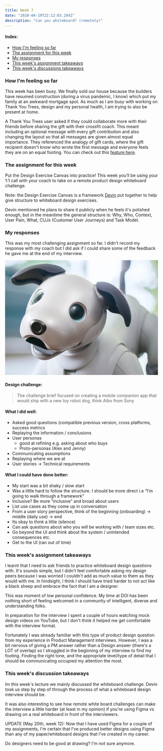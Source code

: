 ```yaml
---
title: Week 7
date: "2020-04-19T22:12:03.284Z"
description: "Can you whiteboard? (remotely)"
---
```


#### Index:

- [How I'm feeling so far](#howAmIfeeling)
- [The assignment for this week](#assignment)
- [My responses](#responses)
- [This week's assignment takeaways](#assignmentTakeaways)
- [This week's discussions takeaways](#discussionTakeaways)

### <a name="howAmIfeeling"></a> How I'm feeling so far

This week has been busy. We finally sold our house because the builders have resumed construction (during a virus pandemic, I know) which put my family at an awkward mortgage spot. As much as I am busy with working on Thank You Trees, design and my personal health, I am trying to also be present at home.

A Thank You Trees user asked if they could collaborate more with their friends before sharing the gift with their crossfit coach. This meant including an optional message with every gift contribution and also changing the layout so that all messages are given almost equal importance. They referenced the analogy of gift cards, where the gift recipient doesn't know who wrote the first message and everyone feels they are on an equal footing. You can check out this [feature here](https://thankyoutrees.io/gifts/ch_1GYHYhJGYzY5FZVdePcYlPv4).

### <a name="assignment"></a> The assignment for this week

Put the Design Exercise Canvas into practice! This week you’ll be using your 1:1 call with your coach to take on a remote product design whiteboard challenge.

Note: the Design Exercise Canvas is a framework [Devin](https:/dev.in) put together to help give structure to whiteboard design exercises.

Devin mentioned he plans to share it publicly when he feels it's polished enough, but in the meantime the general structure is: Why, Who, Context, User Pain, What, CUJs (Customer User Journeys) and Task Model.

### <a name="responses"></a> My responses

This was my most challenging assignment so far. I didn't record my response with my coach but I did ask if I could share some of the feedback he gave me at the end of my interview.

![Robo Dog](./robo_dog.jpg)

#### Design challenge:

> The challenge brief focused on creating a mobile companion app that would ship with a new toy robot dog, think Aibo from Sony

#### What I did well:

- Asked good questions (compatible previous version, cross platforms, success metrics
- Replaying the information / conclusions
- User personas
  - good at refining e.g. asking about who buys
  - Proto-personas (Alex and Jenny)
- Communicating assumptions
- Replaying where we are at
- User stories -> Technical requirements

#### What I could have done better:

- My start was a bit shaky / slow start
- Was a little hard to follow the structure. I should be more direct i.e “I’m going to walk through a framework"
- Inclusive? Be more “inclusive” and broad about users
- List use cases as they come up in conversation
- From a user story perspective, think of the beginning (onboarding) -> middle (daily use) -> end
- Its okay to think a little (silence)
- Can ask questions about who you will be working with / team sizes etc.
- Go beyond the UI and think about the system / unintended consequences etc.
- Get to the UI (ran out of time)

### <a name="assignmentTakeaways"></a> This week's assignment takeaways

I learnt that I need to ask friends to practice whiteboard design questions with. It's sounds simple, but I didn't feel comfortable asking my design peers because I was worried I couldn't add as much value to them as they would with me. In hindsight, I think I should have tried harder to not act like a black sheep and embrace the fact that I am a designer.

This was moment of low personal confidence. My time at DOI has been nothing short of feeling welcomed in a community of intelligent, diverse and understanding folks.

In preparation for the interview I spent a couple of hours watching mock design videos on YouTube, but I don't think it helped me get comfortable with the interview format.

Fortunately I was already familiar with this type of product design question from my experience in Product Management interviews. However, I was a bit nervous of giving a PM answer rather than a Design answer (there's a LOT of overlap) so I struggled in the beginning of my interview to find my footing. Finding the right tone, and the appropriate level/type of detail that I should be communicating occupied my attention the most.

### <a name="discussionTakeaways"></a> This week's discussion takeaways

Im this week's lecture we mainly discussed the whiteboard challenge. Devin took us step by step of through the process of what a whiteboard design interview should be.

It was also interesting to see how remote white board challenges can make the interview a little harder (at least in my opinion) if you're using Figma vs drawing on a real whiteboard in front of the interviewers.

UPDATE (May 20th, week 12): Now that I have used Figma for a couple of my assignments, I'm certain that I've produced better designs using Figma than any of my paper/whiteboard designs that I've created in my career.

Do designers need to be good at drawing? I'm not sure anymore.
